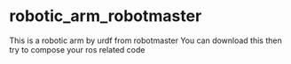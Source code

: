 # robotic_arm_robotmaster
This is a robotic arm by urdf from robotmaster
You can download this then try to compose your ros related code
